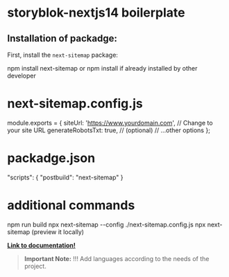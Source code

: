 # storyblok-nextjs14 boilerplate

## Installation of packadge:

First, install the `next-sitemap` package:

npm install next-sitemap or npm install if already installed by other developer

# next-sitemap.config.js
module.exports = {
  siteUrl: 'https://www.yourdomain.com', // Change to your site URL
  generateRobotsTxt: true, // (optional)
  // ...other options
};

# packadge.json

"scripts": {
  "postbuild": "next-sitemap"
}

# additional commands

npm run build
npx next-sitemap --config ./next-sitemap.config.js
npx next-sitemap  (preview it locally)


**[Link to documentation!](https://www.npmjs.com/package/next-sitemap)**


> **Important Note:** !!! Add languages according to the needs of the project.
